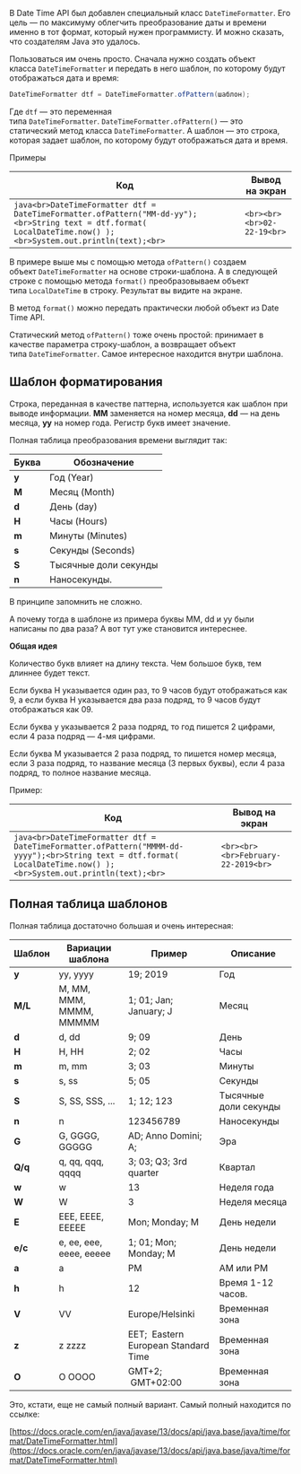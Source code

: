 В Date Time API был добавлен специальный класс `DateTimeFormatter`. Его цель — по максимуму облегчить преобразование даты и времени именно в тот формат, который нужен программисту. И можно сказать, что создателям Java это удалось.

Пользоваться им очень просто. Сначала нужно создать объект класса `DateTimeFormatter` и передать в него шаблон, по которому будут отображаться дата и время:

```java
DateTimeFormatter dtf = DateTimeFormatter.ofPattern(шаблон);
```

Где `dtf` — это переменная типа `DateTimeFormatter`. `DateTimeFormatter.ofPattern()` — это статический метод класса `DateTimeFormatter`. А шаблон — это строка, которая задает шаблон, по которому будут отображаться дата и время.

Примеры

|Код|Вывод на экран|
|---|---|
|```java<br>DateTimeFormatter dtf = DateTimeFormatter.ofPattern("MM-dd-yy");<br>String text = dtf.format( LocalDateTime.now() );<br>System.out.println(text);<br>```|```<br><br><br>02-22-19<br>```|

В примере выше мы с помощью метода `ofPattern()` создаем объект `DateTimeFormatter` на основе строки-шаблона. А в следующей строке с помощью метода `format()` преобразовываем объект типа `LocalDateTime` в строку. Результат вы видите на экране.

В метод `format()` можно передать практически любой объект из Date Time API.

Статический метод `ofPattern()` тоже очень простой: принимает в качестве параметра строку-шаблон, а возвращает объект типа `DateTimeFormatter`. Самое интересное находится внутри шаблона.

## Шаблон форматирования

Строка, переданная в качестве паттерна, используется как шаблон при выводе информации. **MM** заменяется на номер месяца, **dd** — на день месяца, **yy** на номер года. Регистр букв имеет значение.

Полная таблица преобразования времени выглядит так:

|Буква|Обозначение|
|---|---|
|**y**|Год (Year)|
|**M**|Месяц (Month)|
|**d**|День (day)|
|**H**|Часы (Hours)|
|**m**|Минуты (Minutes)|
|**s**|Секунды (Seconds)|
|**S**|Тысячные доли секунды|
|**n**|Наносекунды.|

В принципе запомнить не сложно.

А почему тогда в шаблоне из примера буквы MM, dd и yy были написаны по два раза? А вот тут уже становится интереснее.

**Общая идея**

Количество букв влияет на длину текста. Чем большое букв, тем длиннее будет текст.

Если буква H указывается один раз, то 9 часов будут отображаться как 9, а если буква H указывается два раза подряд, то 9 часов будут отображаться как 09.

Если буква y указывается 2 раза подряд, то год пишется 2 цифрами, если 4 раза подряд — 4-мя цифрами.

Если буква M указывается 2 раза подряд, то пишется номер месяца, если 3 раза подряд, то название месяца (3 первых буквы), если 4 раза подряд, то полное название месяца.

Пример:

|Код|Вывод на экран|
|---|---|
|```java<br>DateTimeFormatter dtf = DateTimeFormatter.ofPattern("MMMM-dd-yyyy");<br>String text = dtf.format( LocalDateTime.now() );<br>System.out.println(text);<br>```|```<br><br><br>February-22-2019<br>```|

## Полная таблица шаблонов

Полная таблица достаточно большая и очень интересная:

|Шаблон|Вариации шаблона|Пример|Описание|
|---|---|---|---|
|**y**|yy, yyyy|19; 2019|Год|
|**M/L**|M, MM, MMM, MMMM, MMMMM|1; 01; Jan; January; J|Месяц|
|**d**|d, dd|9; 09|День|
|**H**|H, HH|2; 02|Часы|
|**m**|m, mm|3; 03|Минуты|
|**s**|s, ss|5; 05|Секунды|
|**S**|S, SS, SSS, ...|1; 12; 123|Тысячные доли секунды|
|**n**|n|123456789|Наносекунды|
|**G**|G, GGGG, GGGGG|AD; Anno Domini; A;|Эра|
|**Q/q**|q, qq, qqq, qqqq|3; 03; Q3; 3rd quarter|Квартал|
|**w**|w|13|Неделя года|
|**W**|W|3|Неделя месяца|
|**E**|EEE, EEEE, EEEEE|Mon; Monday; M|День недели|
|**e/c**|e, ee, eee, eeee, eeeee|1; 01; Mon; Monday; M|День недели|
|**a**|a|PM|AM или PM|
|**h**|h|12|Время 1-12 часов.|
|**V**|VV|Europe/Helsinki|Временная зона|
|**z**|z zzzz|EET;  Eastern European Standard Time|Временная зона|
|**O**|O OOOO|GMT+2;  GMT+02:00|Временная зона|

Это, кстати, еще не самый полный вариант. Самый полный находится по ссылке:

[https://docs.oracle.com/en/java/javase/13/docs/api/java.base/java/time/format/DateTimeFormatter.html](https://docs.oracle.com/en/java/javase/13/docs/api/java.base/java/time/format/DateTimeFormatter.html)

